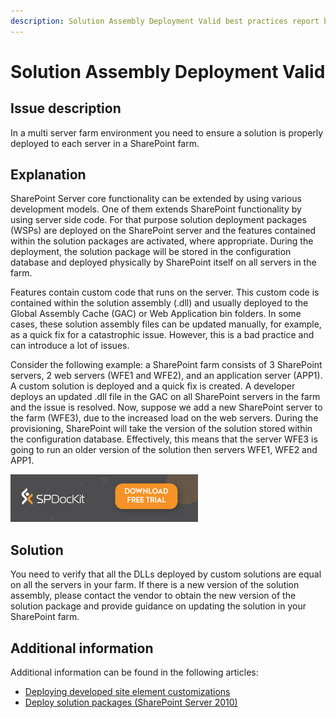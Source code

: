 ```yaml
---
description: Solution Assembly Deployment Valid best practices report by SPDocKit checks if the solution is properly deployed to each server in a SharePoint farm.
---
```


# Solution Assembly Deployment Valid

## Issue description

In a multi server farm environment you need to ensure a solution is properly deployed to each server in a SharePoint farm.

## Explanation

SharePoint Server core functionality can be extended by using various development models. One of them extends SharePoint functionality by using server side code. For that purpose solution deployment packages \(WSPs\) are deployed on the SharePoint server and the features contained within the solution packages are activated, where appropriate. During the deployment, the solution package will be stored in the configuration database and deployed physically by SharePoint itself on all servers in the farm.

Features contain custom code that runs on the server. This custom code is contained within the solution assembly \(.dll\) and usually deployed to the Global Assembly Cache \(GAC\) or Web Application bin folders. In some cases, these solution assembly files can be updated manually, for example, as a quick fix for a catastrophic issue. However, this is a bad practice and can introduce a lot of issues.

Consider the following example: a SharePoint farm consists of 3 SharePoint servers, 2 web servers \(WFE1 and WFE2\), and an application server \(APP1\). A custom solution is deployed and a quick fix is created. A developer deploys an updated .dll file in the GAC on all SharePoint servers in the farm and the issue is resolved. Now, suppose we add a new SharePoint server to the farm \(WFE3\), due to the increased load on the web servers. During the provisioning, SharePoint will take the version of the solution stored within the configuration database. Effectively, this means that the server WFE3 is going to run an older version of the solution then servers WFE1, WFE2 and APP1.

[![Download SPDocKit](../../.gitbook/assets/spdockit_download.png)](http://bit.ly/2US0Zna)

## Solution

You need to verify that all the DLLs deployed by custom solutions are equal on all the servers in your farm. If there is a new version of the solution assembly, please contact the vendor to obtain the new version of the solution package and provide guidance on updating the solution in your SharePoint farm.

## Additional information

Additional information can be found in the following articles:

* [Deploying developed site element customizations](https://technet.microsoft.com/en-us/library/cc262995%28v=office.12%29.aspx)
* [Deploy solution packages \(SharePoint Server 2010\)](https://technet.microsoft.com/en-us/library/cc262995%28v=office.14%29.aspx)


